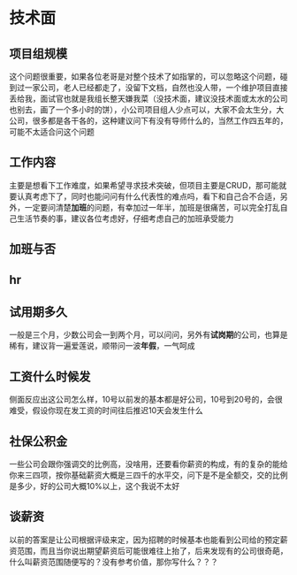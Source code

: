# 技术面
## 项目组规模

这个问题很重要，如果各位老哥是对整个技术了如指掌的，可以忽略这个问题，碰到过一家公司，老人已经都走了，没留下文档，自然也没人带，一个维护项目直接丢给我，面试官也就是我组长整天嫌我菜（没技术面，建议没技术面或太水的公司也别去，画了一个多小时的饼），小公司项目组人少点可以，大家不会太生分，大公司，很多都是各干各的，这种建议问下有没有导师什么的，当然工作四五年的，可能不太适合问这个问题

## 工作内容

主要是想看下工作难度，如果希望寻求技术突破，但项目主要是CRUD，那可能就要认真考虑下了，同时也能问问有什么代表性的难点吗，看下和自己合不合适，另外，一定要问清楚**加班**的问题，有幸加过一年半，加班是很痛苦，可以完全打乱自己生活节奏的事，建议各位考虑好，仔细考虑自己的加班承受能力

## 加班与否
## hr
## 试用期多久

一般是三个月，少数公司会一到两个月，可以问问，另外有**试岗期**的公司，也算是稀有，建议背一遍爱莲说，顺带问一波**年假**，一气呵成

## 工资什么时候发

侧面反应出这公司怎么样，10号以前发的基本都是好公司，10号到20号的，会很难受，假设你现在发工资的时间往后推迟10天会发生什么

## 社保公积金

一些公司会跟你强调交的比例高，没啥用，还要看你薪资的构成，有的复杂的能给你来三四项，按你基础薪资大概是三四千的水平交，问下是不是全额交，交的比例是多少，好的公司大概10%以上，这个我说不太好

## 谈薪资

以前的答案是让公司根据评级来定，因为招聘的时候基本也能看到公司给的预定薪资范围，而且当你说出期望薪资后可能很难往上抬了，后来发现有的公司很奇葩，什么叫薪资范围随便写的？没有参考价值，那你写什么？？？